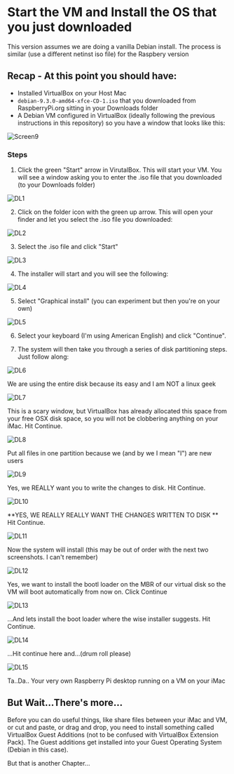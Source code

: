 # Start the VM and Install the OS that you just downloaded
This version assumes we are doing a vanilla Debian install.  The process is similar (use a different netinst iso file) for the Raspbery version

## Recap - At this point you should have:

* Installed VirtualBox on your Host Mac
* `debian-9.3.0-amd64-xfce-CD-1.iso` that you downloaded from RaspberryPi.org sitting in your Downloads folder
* A Debian VM configured in VirtualBox (ideally following the previous instructions in this repository) so you have a window that looks like this:

![Screen9](https://user-images.githubusercontent.com/26580126/33409179-00bd6cce-d548-11e7-8f31-8fa99f4ef14a.png)

### Steps
1. Click the green "Start" arrow in VirutalBox.  This will start your VM.  You will see a window asking you to enter the .iso file that you downloaded (to your Downloads folder)

![DL1](https://user-images.githubusercontent.com/26580126/33412042-2f56bcb6-d557-11e7-9fdb-00dfb483a638.png)

2. Click on the folder icon with the green up arrow.  This will open your finder and let you select the .iso file you downloaded:

![DL2](https://user-images.githubusercontent.com/26580126/34025978-f2296e9e-e120-11e7-8c2b-2dcaa81b4812.png)

3. Select the .iso file and click "Start"

![DL3](https://user-images.githubusercontent.com/26580126/34026689-c5c29722-e125-11e7-8db5-2ea4d806fa4c.png)

4. The installer will start and you will see the following:

![DL4](https://user-images.githubusercontent.com/26580126/34026747-21cd3522-e126-11e7-98f7-4e30036ebbe8.png)

5. Select "Graphical install" (you can experiment but then you're on your own)

![DL5](https://user-images.githubusercontent.com/26580126/33412139-8f35b696-d557-11e7-91b0-f5fc74261f79.png)

6. Select your keyboard (I'm using American English) and click "Continue".

7. The system will then take you through a series of disk partitioning steps.  Just follow along:

![DL6](https://user-images.githubusercontent.com/26580126/33412190-de333dfe-d557-11e7-8ace-806de8f5e155.png)

We are using the entire disk because its easy and I am NOT a linux geek

![DL7](https://user-images.githubusercontent.com/26580126/33412200-eca41d36-d557-11e7-95da-dfc783bbbfc2.png)

This is a scary window, but VirtualBox has already allocated this space from your free OSX disk space, so you will not be clobbering anything on your iMac.  Hit Continue.

![DL8](https://user-images.githubusercontent.com/26580126/33412206-fc411f50-d557-11e7-9ac2-8d34cc73eacf.png)

Put all files in one partition because we (and by we I mean "I") are new users

![DL9](https://user-images.githubusercontent.com/26580126/33412221-1070faa4-d558-11e7-92a4-1bdcf297fba1.png)

Yes, we REALLY want you to write the changes to disk.  Hit Continue.

![DL10](https://user-images.githubusercontent.com/26580126/33412238-23d40320-d558-11e7-8ac1-19ded77c43a6.png)

**YES, WE REALLY REALLY WANT THE CHANGES WRITTEN TO DISK **  Hit Continue.

![DL11](https://user-images.githubusercontent.com/26580126/33412298-773a8412-d558-11e7-8eee-35ec95305c56.png)

Now the system will install (this may be out of order with the next two screenshots. I can't remember)

![DL12](https://user-images.githubusercontent.com/26580126/33412318-90d41d8e-d558-11e7-8177-0bc675de972e.png)

Yes, we want to install the bootl loader on the MBR of our virtual disk so the VM will boot automatically from now on.  Click Continue

![DL13](https://user-images.githubusercontent.com/26580126/33412339-a27dccb0-d558-11e7-826f-528bc86b3818.png)

...And lets install the boot loader where the wise installer suggests.  Hit Continue.

![DL14](https://user-images.githubusercontent.com/26580126/33412356-c0dcf078-d558-11e7-96da-d608376b6977.png)

...Hit continue here and...(drum roll please)

![DL15](https://user-images.githubusercontent.com/26580126/33412369-d72887a2-d558-11e7-82c3-e0aa593ab899.png)

Ta..Da.. Your very own Raspberry Pi desktop running on a VM on your iMac

## But Wait...There's more...

Before you can do useful things, like share files between your iMac and VM, or cut and paste, or drag and drop, you need to install something called VirtualBox Guest Additions (not to be confused with VirtualBox Extension Pack).  The Guest additions get installed into your Guest Operating System (Debian in this case).

But that is another Chapter...


